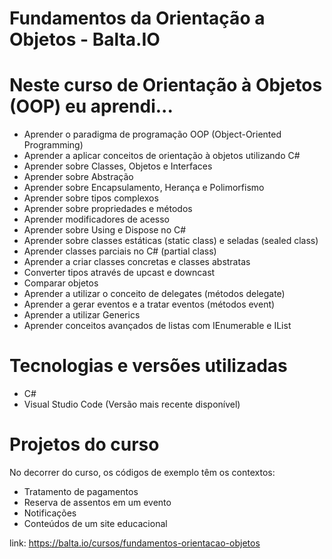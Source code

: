# Fundamentos da Orientação a Objetos - Balta.IO

# Neste curso de Orientação à Objetos (OOP) eu aprendi...
- Aprender o paradigma de programação OOP (Object-Oriented Programming)
- Aprender a aplicar conceitos de orientação à objetos utilizando C#
- Aprender sobre Classes, Objetos e Interfaces
- Aprender sobre Abstração
- Aprender sobre Encapsulamento, Herança e Polimorfismo
- Aprender sobre tipos complexos
- Aprender sobre propriedades e métodos
- Aprender modificadores de acesso
- Aprender sobre Using e Dispose no C#
- Aprender sobre classes estáticas (static class) e seladas (sealed class)
- Aprender classes parciais no C# (partial class)
- Aprender a criar classes concretas e classes abstratas
- Converter tipos através de upcast e downcast
- Comparar objetos
- Aprender a utilizar o conceito de delegates (métodos delegate)
- Aprender a gerar eventos e a tratar eventos (métodos event)
- Aprender a utilizar Generics
- Aprender conceitos avançados de listas com IEnumerable e IList

# Tecnologias e versões utilizadas
- C#
- Visual Studio Code (Versão mais recente disponível)
  
# Projetos do curso
No decorrer do curso, os códigos de exemplo têm os contextos:
- Tratamento de pagamentos
- Reserva de assentos em um evento
- Notificações
- Conteúdos de um site educacional

link: https://balta.io/cursos/fundamentos-orientacao-objetos
